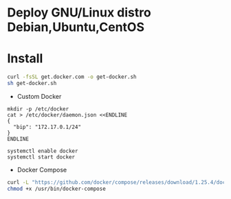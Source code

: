 # Deploy GNU/Linux distro Debian,Ubuntu,CentOS

# Install
```bash
curl -fsSL get.docker.com -o get-docker.sh
sh get-docker.sh
```

* Custom Docker
```
mkdir -p /etc/docker
cat > /etc/docker/daemon.json <<ENDLINE
{
  "bip": "172.17.0.1/24"
}
ENDLINE

systemctl enable docker
systemctl start docker
```

* Docker Compose
```bash
curl -L "https://github.com/docker/compose/releases/download/1.25.4/docker-compose-$(uname -s)-$(uname -m)" -o  /usr/bin/docker-compose
chmod +x /usr/bin/docker-compose
```
